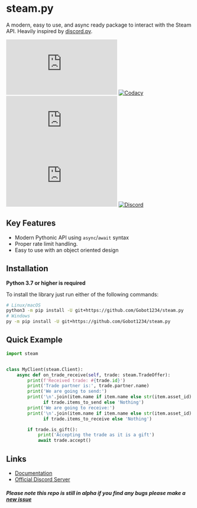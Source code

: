 steam.py
=========

A modern, easy to use, and async ready package to interact with the Steam API. Heavily inspired by [discord.py](https://github.com/Rapptz/discord.py).

![License](https://img.shields.io/github/license/Gobot1234/steam.py) [![Codacy](https://img.shields.io/codacy/grade/a0405599d4ab4a8c82655873d7443532)](https://app.codacy.com/manual/Gobot1234/steam.py) [![GitHub issues](https://img.shields.io/github/issues-raw/Gobot1234/steam.py)](https://github.com/Gobot1234/steam.py/issues) [![GitHub stars](https://img.shields.io/github/stars/Gobot1234/steam.py)](https://github.com/Gobot1234/steam.py/stargazers) [![Discord](https://img.shields.io/discord/678629505094647819?color=7289da&label=Discord&logo=discord)](https://discord.gg/MQ68WUS)

Key Features
--------------

- Modern Pythonic API using `async`/`await` syntax
- Proper rate limit handling.
- Easy to use with an object oriented design

Installation
--------------

**Python 3.7 or higher is required**

To install the library just run either of the following commands:

```sh
# Linux/macOS
python3 -m pip install -U git+https://github.com/Gobot1234/steam.py
# Windows
py -m pip install -U git+https://github.com/Gobot1234/steam.py
```

Quick Example
--------------

```py
import steam


class MyClient(steam.Client):
    async def on_trade_receive(self, trade: steam.TradeOffer):
        print(f'Received trade: #{trade.id}')
        print('Trade partner is:', trade.partner.name)
        print('We are going to send:')
        print('\n'.join(item.name if item.name else str(item.asset_id) for item in trade.items_to_send)
              if trade.items_to_send else 'Nothing')
        print('We are going to receive:')
        print('\n'.join(item.name if item.name else str(item.asset_id) for item in trade.items_to_receive)
              if trade.items_to_receive else 'Nothing')

        if trade.is_gift():
            print('Accepting the trade as it is a gift')
            await trade.accept()
```

Links
------

  - [Documentation](https://steampy.readthedocs.io/en/latest/index.html)
  - [Official Discord Server](https://discord.gg/MQ68WUS)

##### Please note this repo is still in alpha if you find any bugs please make a [new issue](https://github.com/Gobot1234/steam.py/issues/new)
